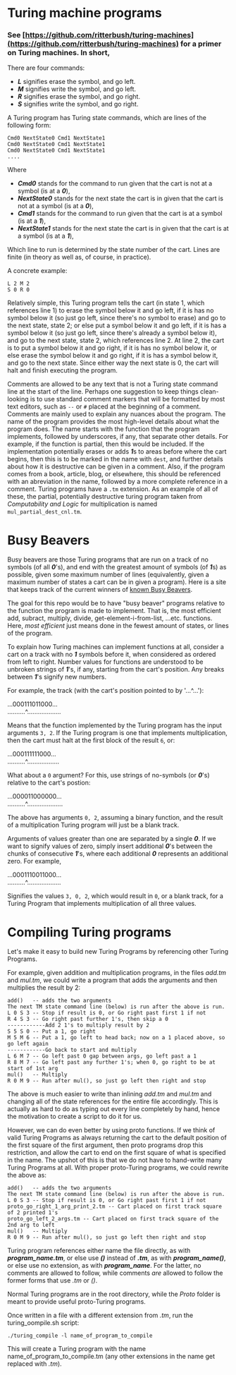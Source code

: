 # Turing machine programs

### See [https://github.com/ritterbush/turing-machines](https://github.com/ritterbush/turing-machines) for a primer on Turing machines. In short,

There are four commands:

* ***L*** signifies erase the symbol, and go left.
* ***M*** signifies write the symbol, and go left.
* ***R*** signifies erase the symbol, and go right.
* ***S*** signifies write the symbol, and go right.

A Turing program has Turing state commands, which are lines of the following form:

    Cmd0 NextState0 Cmd1 NextState1
    Cmd0 NextState0 Cmd1 NextState1
    Cmd0 NextState0 Cmd1 NextState1
    ....

Where


* ***Cmd0*** stands for the command to run given that the cart is not at a symbol (is at a ***0***),
* ***NextState0*** stands for the next state the cart is in given that the cart is not at a symbol (is at a ***0***),
* ***Cmd1*** stands for the command to run given that the cart is at a symbol (is at a ***1***),
* ***NextState1*** stands for the next state the cart is in given that the cart is at a symbol (is at a ***1***),

Which line to run is determined by the state number of the cart. Lines are finite (in theory as well as, of course, in practice).

A concrete example:

    L 2 M 2
    S 0 R 0

Relatively simple, this Turing program tells the cart (in state 1, which references line 1) to erase the symbol below it and go left, if it is has no symbol below it (so just go left, since there's no symbol to erase) and go to the next state, state 2; or else put a symbol below it and go left, if it is has a symbol below it (so just go left, since there's already a symbol below it), and go to the next state, state 2, which references line 2. At line 2, the cart is to put a symbol below it and go right, if it is has no symbol below it, or else erase the symbol below it and go right, if it is has a symbol below it, and go to the next state. Since either way the next state is 0, the cart will halt and finish executing the program.


Comments are allowed to be any text that is not a Turing state command line at the start of the line. Perhaps one suggestion to keep things clean-looking is to use standard comment markers that will be formatted by most text editors, such as `--` or `#` placed at the beginning of a comment. Comments are mainly used to explain any nuances about the program. The name of the program provides the most high-level details about what the program does. The name starts with the function that the program implements, followed by underscores, if any, that separate other details. For example, if the function is partial, then this would be included. If the implementation potentially erases or adds ***1***s to areas before where the cart begins, then this is to be marked in the name with `dest`, and further details about how it is destructive can be given in a comment. Also, if the program comes from a book, article, blog, or elsewhere, this should be referenced with an abreviation in the name, followed by a more complete reference in a comment. Turing programs have a `.tm` extension. As an example of all of these, the partial, potentially destructive turing program taken from *Computability and Logic* for multiplication is named `mul_partial_dest_cnl.tm`.


# Busy Beavers

Busy beavers are those Turing programs that are run on a track of no symbols (of all ***0***'s), and end with the greatest amount of symbols (of ***1***s) as possible, given some maximum number of lines (equivalently, given a maximum number of states a cart can be in given a program). Here is a site that keeps track of the current winners of [known Busy Beavers](https://webusers.imj-prg.fr/~pascal.michel/bbc.html).

The goal for this repo would be to have "busy beaver" programs relative to the function the program is made to implement. That is, the most efficient add, subract, multiply, divide, get-element-i-from-list, ...etc. functions. Here, *most efficient* just means done in the fewest amount of states, or lines of the program.

To explain how Turing machines can implement functions at all, consider a cart on a track with no ***1*** symbols before it, when considered as ordered from left to right. Number values for functions are understood to be unbroken strings of ***1***'s, if any, starting from the cart's position. Any breaks between ***1***'s signify new numbers.

For example, the track (with the cart's position pointed to by '...^...'):

...000111011000...\
..........^...................

Means that the function implemented by the Turing program has the input arguments `3, 2`. If the Turing program is one that implements multiplication, then the cart must halt at the first block of the result `6`, or:

...000111111000...\
..........^..................

What about a `0` argument? For this, use strings of no-symbols (or ***0***'s) relative to the cart's postion:

...000011000000...\
..........^....................

The above has arguments `0, 2`, assuming a binary function, and the result of a multiplication Turing program will just be a blank track.

Arguments of values greater than one are separated by a single ***0***. If we want to signify values of zero, simply insert additional ***0***'s between the chunks of consecutive ***1***'s, where each additional ***0*** represents an additional zero. For example, 

...0001110011000...\
..........^...................

Signifies the values `3, 0, 2`, which would result in `0`, or a blank track, for a Turing Program that implements multiplication of all three values.

# Compiling Turing programs

Let's make it easy to build new Turing Programs by referencing other Turing Programs.

For example, given addition and multiplication programs, in the files *add.tm* and *mul.tm*, we could write a program that adds the arguments and then multiplies the result by 2:

    add()   -- adds the two arguments
    The next TM state command line (below) is run after the above is run.
    L 0 S 3 -- Stop if result is 0, or Go right past first 1 if not
    R 4 S 3 -- Go right past further 1's, then skip a 0
    ------------Add 2 1's to multiply result by 2
    S 5 S 0 -- Put a 1, go right
    M 5 M 6 -- Put a 1, go left to head back; now on a 1 placed above, so go left again
    ------------Go back to start and multiply
    L 6 M 7 -- Go left past 0 gap between args, go left past a 1
    R 8 M 7 -- Go left past any further 1's; when 0, go right to be at start of 1st arg
    mul()   -- Multiply
    R 0 M 9 -- Run after mul(), so just go left then right and stop

The above is much easier to write than inlining *add.tm* and *mul.tm* and changing all of the state references for the entire file accordingly. This is actually as hard to do as typing out every line completely by hand, hence the motivation to create a script to do it for us.

However, we can do even better by using proto functions. If we think of valid Turing Programs as always returning the cart to the default position of the first square of the first argument, then proto programs drop this restriction, and allow the cart to end on the first square of what is specified in the name. The upshot of this is that we do not have to hand-write many Turing Programs at all. With proper proto-Turing programs, we could rewrite the above as:

    add()   -- adds the two arguments
    The next TM state command line (below) is run after the above is run.
    L 0 S 3 -- Stop if result is 0, or Go right past first 1 if not
    proto_go_right_1_arg_print_2.tm -- Cart placed on first track square of 2 printed 1's
    proto_go_left_2_args.tm -- Cart placed on first track square of the 2nd arg to left
    mul()   -- Multiply
    R 0 M 9 -- Run after mul(), so just go left then right and stop

Turing program references either name the file directly, as with ***program_name.tm***, or else use ***()*** instead of ***.tm***, as with ***program_name()***, or else use no extension, as with ***program_name***. For the latter, no comments are allowed to follow, while comments *are* allowed to follow the former forms that use *.tm* or *()*.

Normal Turing programs are in the root directory, while the *Proto* folder is meant to provide useful proto-Turing programs.

Once written in a file with a different extension from *.tm*, run the turing_oompile.sh script:

    ./turing_compile -l name_of_program_to_compile

This will create a Turing program with the name name_of_program_to_compile.tm (any other extensions in the name get replaced with *.tm*).
